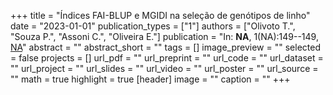 +++
title = "Índices FAI-BLUP e MGIDI na seleção de genótipos de linho"
date = "2023-01-01"
publication_types = ["1"]
authors = ["Olivoto T.", "Souza P.", "Assoni C.", "Oliveira E."]
publication = "In: **NA**, 1(NA):149--149, [NA](NA)"
abstract = ""
abstract_short = ""
tags = []
image_preview = ""
selected = false
projects = []
url_pdf = ""
url_preprint = ""
url_code = ""
url_dataset = ""
url_project = ""
url_slides = ""
url_video = ""
url_poster = ""
url_source = ""
math = true
highlight = true
[header]
image = ""
caption = ""
+++
